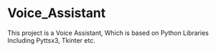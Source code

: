 # Voice_Assistant
This project is a Voice Assistant, Which is based on Python Libraries Including Pyttsx3, Tkinter etc. 
